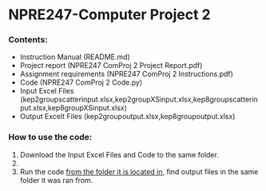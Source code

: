 # NPRE247-Computer Project 2
### Contents:
- Instruction Manual (README.md)
- Project report (NPRE247 ComProj 2 Project Report.pdf)
- Assignment requirements (NPRE247 ComProj 2 Instructions.pdf)
- Code (NPRE247 ComProj 2 Code.py)
- Input Excel Files (kep2groupscatterinput.xlsx,kep2groupXSinput.xlsx,kep8groupscatterinput.xlsx,kep8groupXSinput.xlsx)
- Output Excelt Files (kep2groupoutput.xlsx,kep8groupoutput.xlsx)

### How to use the code:
1. Download the Input Excel Files and Code to the same folder.
2. 
3. Run the code <ins>from the folder it is located in</ins>, find output files in the same folder it was ran from.
